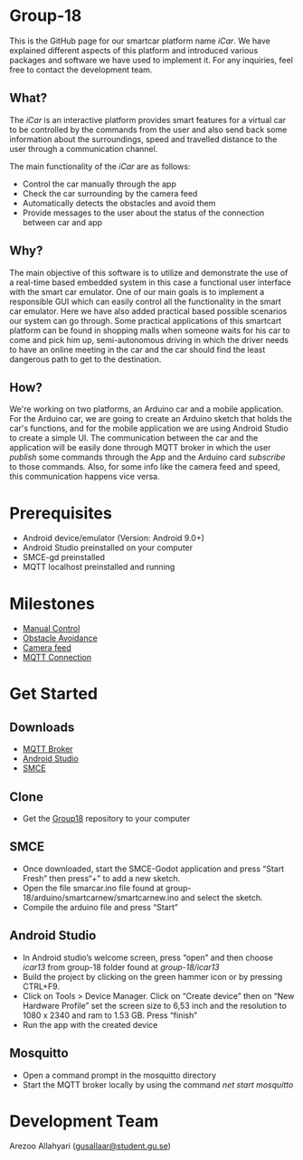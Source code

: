 # Group-18
This is the GitHub page for our smartcar platform name _iCar_. We have explained different aspects of this platform and introduced various packages and software we have used to implement it. For any inquiries, feel free to contact the development team.

## What?
The _iCar_ is an interactive platform provides smart features for a virtual car to be controlled by the commands from the user and also send back some information about the surroundings, speed and travelled distance to the user through a communication channel.

The main functionality of the _iCar_ are as follows: 
* Control the car manually through the app
* Check the car surrounding by the camera feed 
* Automatically detects the obstacles and avoid them
* Provide messages to the user about the status of the connection between car and app

## Why?
The main objective of this software is to utilize and demonstrate the use of a real-time based embedded system in this case a functional user interface with the smart car emulator. One of our main goals is to implement a responsible GUI which can easily control all the functionality in the smart car emulator. Here we have also added practical based possible scenarios our system can go through. Some practical applications of this smartcart platform can be found in shopping malls when someone waits for his car to come and pick him up, semi-autonomous driving in which the driver needs to have an online meeting in the car and the car should find the least dangerous path to get to the destination.

## How?
We're working on two platforms, an Arduino car and a mobile application. For the Arduino car, we are going to create an Arduino sketch that holds the car's functions, and for the mobile application we are using Android Studio to create a simple UI. The communication between the car and the application will be easily done through MQTT broker in which the user _publish_ some commands through the App and the Arduino card _subscribe_ to those commands. Also, for some info like the camera feed and speed, this communication happens vice versa.

# Prerequisites

* Android device/emulator (Version: Android 9.0+)
* Android Studio preinstalled on your computer
* SMCE-gd preinstalled
* MQTT localhost preinstalled and running


# Milestones
* [Manual Control](https://github.com/DIT113-V22/group-18/wiki/Milestone-1:-Manual-Control)
* [Obstacle Avoidance](https://github.com/DIT113-V22/group-18/wiki/Milestone-3:-Obstacle-Avoidance)
* [Camera feed](https://github.com/DIT113-V22/group-18/wiki/Milestone-2:-Camera-Feed)
* [MQTT Connection](https://github.com/DIT113-V22/group-18/wiki/Milestone-4:-MQTT-Connection)


# Get Started

## Downloads
* [MQTT Broker](https://mosquitto.org/download/)
* [Android Studio](https://developer.android.com/studio)
* [SMCE](https://github.com/ItJustWorksTM/smce-gd/releases)

## Clone
* Get the [Group18](https://github.com/DIT113-V22/group-18.git) repository to your computer

## SMCE
* Once downloaded, start the SMCE-Godot application and press “Start Fresh” then press“+” to add a new sketch.
* Open the file smarcar.ino file found at group-18/arduino/smartcarnew/smartcarnew.ino and select the sketch.
* Compile the arduino file and press “Start”
## Android Studio
* In Android studio’s welcome screen, press “open” and then choose _icar13_ from group-18 folder found at _group-18/icar13_
* Build the project by clicking on the green hammer icon or by pressing CTRL+F9.
* Click on Tools > Device Manager. Click on “Create device” then on “New Hardware Profile” set the screen size to 6,53 inch and the resolution to 1080 x 2340 and ram to 1.53 GB. Press “finish”
* Run the app with the created device

## Mosquitto
* Open a command prompt in the mosquitto directory
* Start the MQTT broker locally by using the command _net start mosquitto_


# Development Team
Arezoo Allahyari (gusallaar@student.gu.se)


